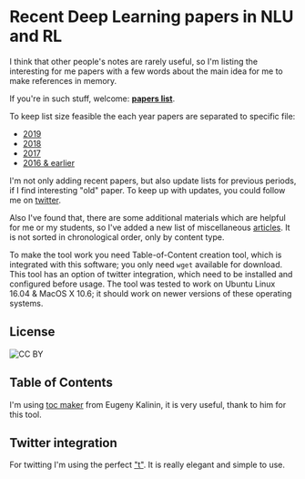 # Recent Deep Learning papers in NLU and RL

I think that other people's notes are rarely useful, so I'm listing the interesting for me papers with a few words about the main idea for me to make references in memory.

If you're in such stuff, welcome: [__papers list__](./PAPERS2019.md).

To keep list size feasible the each year papers are separated to specific file:
* [2019](./PAPERS2019.md)
* [2018](./PAPERS2018.md)
* [2017](./PAPERS2017.md)
* [2016 & earlier](./PAPERS.md)

I'm not only adding recent papers, but also update lists for previous periods, if I find interesting "old" paper. To keep up with updates, you could follow me on [twitter](https://twitter.com/madrugad0).

Also I've found that, there are some additional materials which are helpful for me or my students, so I've added a new list of miscellaneous [articles](./MISC.md). It is not sorted in chronological order, only by content type.

To make the tool work you need Table-of-Content creation tool, which is integrated with this software; you only need `wget` available for download. This tool has an option of twitter integration, which need to be installed and configured before usage. The tool was tested to work on Ubuntu Linux 16.04 & MacOS X 10.6; it should work on newer versions of these operating systems.

## License
![CC BY](https://licensebuttons.net/l/by/3.0/88x31.png)

## Table of Contents
I'm using [toc maker](https://github.com/ekalinin/github-markdown-toc.go) from Eugeny Kalinin, it is very useful, thank to him for this tool.

## Twitter integration
For twitting I'm using the perfect ["t"](https://github.com/sferik/t). It is really elegant and simple to use.
